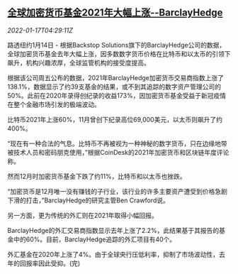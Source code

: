 <!--1642395662000-->
[全球加密货币基金2021年大幅上涨--BarclayHedge](https://cn.reuters.com/article/global-cryptocurrencies-funds-0114-fri-idCNKBS2JR08V)
------

<div><i>2022-01-17T04:29:11Z</i></div><p>路透纽约1月14日 - 根据Backstop Solutions旗下的BarclayHedge公司的数据，全球加密货币基金去年大幅上涨，因多数数字货币价格在比特币和以太币的引领下飙升，机构兴趣浓厚，全球监管机构的接受度提高。</p><p>根据该公司周五公布的数据，2021年BarclayHedge加密货币交易商指数上涨了138.1%，数据显示了约39支基金的结果，或不到其追踪的数字资产管理公司的50%。此前在2020年录得创纪录的收益173%，因加密货币基金受益于新冠疫情在整个金融市场引发的极端波动。</p><p>比特币2021年上涨60%，11月曾创下纪录高位69,000美元，以太币则飙升了约400%。</p><p>“现在有一种合法的气息。比特币不再被视为一种神秘的数字货币，只在边缘地带被技术人员和密码朋克使用，”根据CoinDesk的2021年加密货币和区块链年度评论称。</p><p>然而12月时加密货币基金下跌了约11%，比特币和以太币也挫跌。</p><p>“加密货币是12月唯一没有赚钱的子行业，该行业的许多主要资产遭受到价格急剧下滑的打击，”BarclayHedge的研究主管Ben Crawford说。</p><p>另一方面，更为传统的外汇则在2021年取得小幅回报。</p><p>BarclayHedge的外汇交易商指数显示去年上涨了2.2%，此结果基于其报告的基金中的60%。目前，BarclayHedge追踪的外汇项目有40个。</p><p>外汇基金在2020年上涨了4%。由于全球央行压低利率，抑制了市场波动性，去年的回报率因此受抑。(完)</p>
